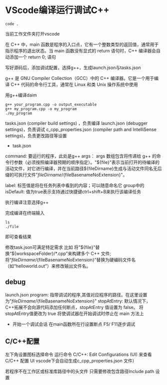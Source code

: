 # VScode编译运行调试C++

```
code .
```

当前工作文件夹打开vscode


在 C++ 中，main 函数是程序的入口点，它有一个整数类型的返回值，通常用于指示程序的退出状态。当 main 函数没有显式的 return 语句时，C++ 编译器会自动添加一个 return 0; 语句

写好源码后，添加调试配置，选择g++，生成launch.json与tasks.json

g++ 是 GNU Compiler Collection（GCC）中的 C++ 编译器。它是一个用于编译 C++ 代码的命令行工具，通常在 Linux 和类 Unix 操作系统中使用

用g++编译daim
```
g++ your_program.cpp -o output_executable
g++ my_program.cpp -o my_program
./my_program
```


tasks.json (compiler build settings) ，负责编译
launch.json (debugger settings)，负责调试
c_cpp_properties.json (compiler path and IntelliSense settings)，负责更改路径等设置

- task.json

command: 要运行的程序，此处是g++
args： args 数组包含将传递给 g++ 的命令行参数（必须按照编译器预期的顺序指定）。"${file}"表示当前打开的待编译的活动文件，对它进行编译，并在当前路径${fileDirname}生成与活动文件同名无后缀的可执行文件"${fileDirname}/${fileBasenameNoExtension}"。

label: 标签值是将在任务列表中看到的内容；可以随意命名它
group中的isDefault: 值为true表示支持通过快捷键ctrl+shift+B来执行该编译任务


执行编译注意选择g++

完成编译在终端输入
```
ls
./file
```
即可查看结果

修改task.json可满足特定需求
比如 将"${file}"替换“${workspaceFolder}/*.cpp”来构建多个 C++ 文件; 将“${fileDirname}/${fileBasenameNoExtension}”替换为硬编码文件名（如“helloworld.out”）来修改输出文件名。


## debug

launch.json
program: 指带调试的程序,其值对应程序的路径。在这里设置为"${fileDirname}/${fileBasenameNoExtension}"
stopAtEntry: 默认情况下，C++拓展不会向源代码添加任何断点，stopAtEntry 值设置为 false。 将stopAtEntry值更改为 true 将使调试器在开始调试时停止在 main 方法上

- 开始一个调试会话
在main函数所在行设置断点
F5/
F11逐步调试

## C/C++配置

左下角设置图标选择命令
运行命令 C/C++: Edit Configurations (UI) 来查看 C/C++ 配置 UI
vscode下会自动生成c_cpp_properties.json 文件）

若程序不在工作区或标准库路径中的头文件
只需要修改包含路径Include path 设置

